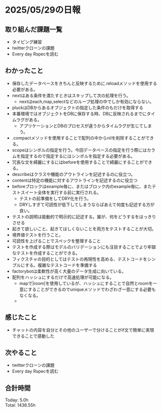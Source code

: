 # 2025/05/29の日報
## 取り組んだ課題一覧
* タイピング練習
* twitterクローンの課題
* Every day Rspecを読む
## わかったこと 
* 保存したデータベースをきちんと反映するために.reloadメソッドを使用する必要がある。
* nextはある条件を満たすときはスキップして次の処理を行う。
  * nextはeach,map,selectなどのループ処理の中でしか有効にならない。
* pluckはDBからあるオブジェクトの指定した条件のもだけを取得する
* 本番環境ではオブジェクトをDBに保存する時、DBに反映されるまでにタイムラグがある。
  * アプリケーションとDBのプロセスが違うからタイムラグが生じてしまう。
* .compactメソッドを使用することで配列の中からnilを削除することができる。
* scopeはシンボルの指定を行う。今回データベースの指定を行う際にはカラムを指定するので指定するにはシンボルを指定する必要がある。
* 冗長な文を綺麗にするにはbeforeを使用することで綺麗にすることができる。
* describeはクラスや機能のアウトラインを記述するのに役立つ。
* contentは特定の機能に対するアウトラインを記述するのに役立つ
* beforeブロックはexample毎に、またはブロック内のexample毎に、またテストスイート全体を実行する前に実行される。
  * テストの前準備をしてDRY化を行う。
  * DRYしすぎて可読性が低下してしまうならばあえて何度も記述する方が良い。
* テストの説明は能動的で明示的に記述する。誰が、何をどうするをはっきりさせる
* 起きて欲しいこと、起きてほしくないことを両方をテストすることが大切。
* 境界値テストを行うこと。
* 可読性を上げることでスペックを整理すること
* テストを作成する際はモデルのバリデーションにも注目することでより牢獄なテストを作成することができる。
* フィクスチャの目的としてはテストの再現性を高める、テストコードをシンプルにする。複雑なテストコードを準備する
* factorybotは柔軟性が高く大量のデータ生成に向いている。
* 配列をハッシュにするだけで高速処理が可能になる。
  * mapで|room|を使用しているが、ハッシュにすることで自然とroomを一意にすることができるのでuniqueメソッドでわざわざ一意にする必要もなくなる。
  *   
## 感じたこと
* チャットの内容を自分とその他のユーザーで分けることがif文で簡単に実現できることで感動した
## 次やること
* twitterクローンの課題
* Every day Rspecを読む
##  合計時間 
Today: 5.0h<br>
Total: 1438.55h
